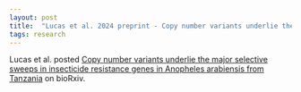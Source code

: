 ```yaml
---
layout: post
title:  "Lucas et al. 2024 preprint - Copy number variants underlie the major selective sweeps in insecticide resistance genes in Anopheles arabiensis from Tanzania"
tags: research
---
```


Lucas et al. posted [Copy number variants underlie the major selective sweeps in insecticide resistance genes in Anopheles arabiensis from Tanzania](https://doi.org/10.1101/2024.03.11.583874) on bioRxiv.
